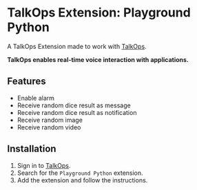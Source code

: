 # TalkOps Extension: Playground Python

A TalkOps Extension made to work with [TalkOps](https://talkops.app).

**TalkOps enables real-time voice interaction with applications.**

## Features

* Enable alarm
* Receive random dice result as message
* Receive random dice result as notification
* Receive random image
* Receive random video

## Installation

1. Sign in to [TalkOps](https://talkops.app).
2. Search for the `Playground Python` extension.
3. Add the extension and follow the instructions.